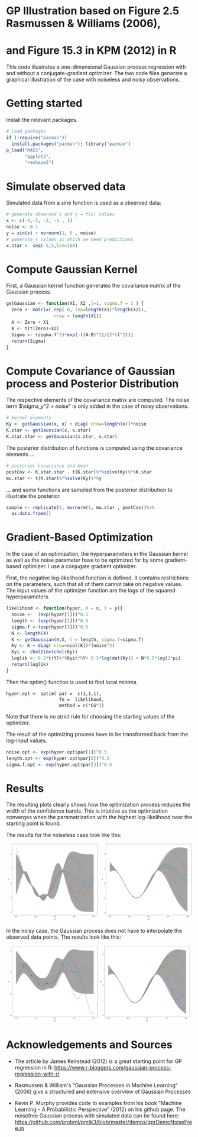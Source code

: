 
# GP Illustration based on Figure 2.5 Rasmussen & Williams (2006), 
# and Figure 15.3 in KPM (2012) in R

This code illustrates a one-dimensional Gaussian process regression with and without a conjugate-gradient optimizer.
The two code files generate a graphical illustration of the case with noiseless and noisy observations.


# Getting started
Install the relevant packages.

```r
# load packages
if (!require("pacman")) 
  install.packages("pacman"); library("pacman") 
p_load("MASS", 
       "ggplot2", 
       "reshape2")
```
# Simulate observed data
Simulated data from a sine function is used as a observed data:
```r
# generate observed x and y = f(x) values
x <- c(-4,-3, -2, -1 , 1)
noise <- 0.1
y = sin(x) + mvrnorm(1, 0 , noise)
# generate x values at which we need predictions
x.star <- seq(-5,5,len=100) 
```
# Compute Gaussian Kernel
First, a Gaussian kernel function generates the covariance matrix of the Gaussian process.
```r
getGaussian <- function(X1, X2 ,l=1, sigma.f = 1 ) {
  Zero <- matrix( rep( 0, len=length(X1)*length(X2)), 
                  nrow = length(X1))
  A <- Zero + X1
  B <- t(t(Zero)+X2)
  Sigma <- (sigma.f^2)*exp(-((A-B)^2)/(2*(l^2)))
  return(Sigma)
}
```
# Compute Covariance of Gaussian process and Posterior Distribution
The respective elements of the covariance matrix are computed. The noise term $\sigma_y^2 = noise" is only added in the case of noisy observations.
```r
# kernel elements
Ky <- getGaussian(x, x) + diag( nrow=length(x))*noise
K.star <- getGaussian(x, x.star) 
K.star.star <- getGaussian(x.star, x.star)
```

The posterior distribution of functions is computed using the covariance elements ...
```r
# posterior covariance and mean
postCov <- K.star.star - t(K.star)%*%solve(Ky)%*%K.star
mu.star <- t(K.star)%*%solve(Ky)%*%y
```
... and some functions are sampled from the posterior distribution to illustrate the posterior.

```r
sample <- replicate(5, mvrnorm(1, mu.star , postCov))%>%
  as.data.frame()
```
# Gradient-Based Optimization
In the case of an optimization, the hyperparameters in the Gaussian kernel as well as the noise parameter have to be optimized for by some gradient-based optimizer. I use a conjugate gradient optimizer.

First, the negative log-likelihood function is defined. It contains restrictions on the parameters, such that all of them cannot take on negative values. The input values of the optimizer function are the logs of the squared hyperparameters.

```r
likelihood <- function(hyper, X = x, Y = y){
  noise <-  (exp(hyper[1]))^0.5
  length <- (exp(hyper[2]))^0.5 
  sigma.f <-(exp(hyper[3]))^0.5
  N <- length(X)
  K <- getGaussian(X,X, l = length, sigma.f=sigma.f)
  Ky <- K + diag( nrow=ncol(K))*(noise^2)
  Kyi <- chol2inv(chol(Ky))
  loglik <- 0.5*t(Y)%*%Kyi%*%Y+ 0.5*log(det(Ky)) + N*0.5*log(2*pi)
  return(loglik)
}
```
Then the optim() function is used to find local minima.
```
hyper.opt <- optim( par =  c(1,1,1), 
                    fn =  likelihood, 
                    method = c("CG"))
```
Note that there is no strict rule for choosing the starting values of the optimizer.

The result of the optimizing process have to be transformed back from the log-input values.

```r
noise.opt <- exp(hyper.opt$par[1])^0.5
length.opt <- exp(hyper.opt$par[2])^0.5 
sigma.f.opt <- exp(hyper.opt$par[3])^0.5
```

# Results
The resulting plots clearly shows how the optimization process reduces the width of the confidence bands. This is intuitive as the optimization converges when the parametrization with the highest log-likelihood near the starting point is found.

The results for the noiseless case look like this:

<img src="gpnoerror.jpg" width="250"> <img src="gpnoerror_opt.jpg" width="250">

In the noisy case, the Gaussian process does not have to interpolate the observed data points.
The results look like this:

<img src="gperror.jpg" width="250"><img src="gperror_opt.jpg" width="250">

# Acknowledgements and Sources

- The article by James Keirstead (2012) is a great starting point for GP regression in R: 
https://www.r-bloggers.com/gaussian-process-regression-with-r/

- Rasmussen \& William's "Gaussian Processes in Machine Learning" (2006) give a structured and extensive overview of Gaussian Processes

- Kevin P. Murphy provides code to examples from his book "Machine Learning - A Probabilistic Perspective" (2012) on his github page. The noisefree Gaussian process with simulated data can be found here: 
https://github.com/probml/pmtk3/blob/master/demos/gprDemoNoiseFree.m
